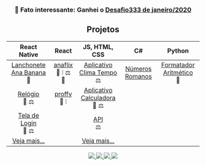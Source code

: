 <h3 align="center"> 🧐️ Fato interessante: Ganhei o <a href="https://github.com/codigofalado/desafio333/pull/41">Desafio333 de janeiro/2020</a></h3>

<h2 align="center">Projetos</h2>

| React Native | React | JS, HTML, CSS | C# | Python
| :---: | :---: | :---: | :---: | :---:
| [Lanchonete Ana Banana](https://github.com/anabeatrizzz/mobile2-app-quatro)<br><span title="Readme">:book:</span> | [anaflix](https://github.com/anabeatrizzz/anaflix)<br><span title="Readme">:book:</span> <span title="Issues">:grey_exclamation:</span> <span title="Licensed">:balance_scale:</span> <span title="Producttion enviroment">:rocket:</span> | [Aplicativo Clima Tempo](https://github.com/anabeatrizzz/api-clima-tempo)<br><span title="Licensed">:balance_scale:</span> | [Números Romanos](https://github.com/anabeatrizzz/atv-qts) | [Formatador Aritmético](https://github.com/anabeatrizzz/formatador-aritmetico)<br><span title="Readme">:book:</span>
| [Relógio](https://github.com/anabeatrizzz/mobile2-app-um)<br><span title="Readme">:book:</span> <span title="Licensed">:balance_scale:</span> | [proffy](https://github.com/anabeatrizzz/proffy-nlw)<br><span title="Readme">:book:</span> <span title="Issues">:grey_exclamation:</span> | [Aplicativo Calculadora](https://github.com/anabeatrizzz/monaca-app-dois)<br><span title="Readme">:book:</span> <span title="Licensed">:balance_scale:</span>
| [Tela de Login](https://github.com/anabeatrizzz/mobile2-app-tres)<br><span title="Readme">:book:</span> <span title="Licensed">:balance_scale:</span> | | [API](https://github.com/anabeatrizzz/monaca-app-cinco)<br><span title="Licensed">:balance_scale:</span>
| [Veja mais...](https://github.com/anabeatrizzz?tab=repositories&q=react-native) | | [Veja mais...](https://github.com/anabeatrizzz?tab=repositories&q=monaca)

<p align="center">
  <a target="_blank" href="https://www.freecodecamp.org/anabeatriz">
    <img src="https://img.shields.io/badge/freeCodeCamp-0a0a23?logo=freeCodeCamp&labelColor=0a0a23&style=for-the-badge" />
  </a>
  <a target="_blank" href="https://repl.it/@AnaBeatriz7">
    <img src="https://img.shields.io/badge/Repl.it-667881?logo=repl.it&labelColor=f2f2f2&style=for-the-badge" />
  </a>
  <a target="_blank" href="https://www.sololearn.com/Profile/5398638">
    <img src="https://img.shields.io/badge/sololearn-1ABC9C?logo=SoloLearn&labelColor=f2f2f2&style=for-the-badge" />
  </a>
  <a target="_blank" href="https://codepen.io/anabeatrizzz">
    <img src="https://img.shields.io/badge/CodePen-000000?logo=CodePen&labelColor=000000&style=for-the-badge" />
  </a>
</p>
